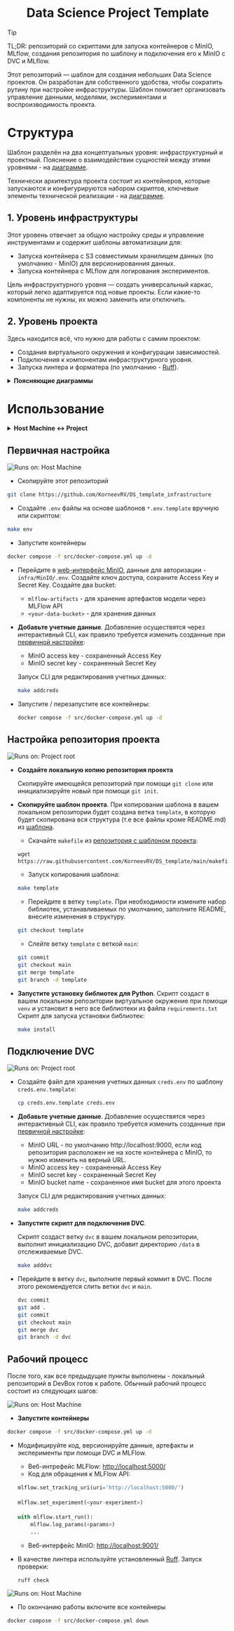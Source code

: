 <h1 align="center">Data Science Project Template </h1>

> [!TIP]
> TL;DR: репозиторий со скриптами для запуска контейнеров c MinIO, MLflow, 
> создания репозитория по шаблону и подключения его к MinIO c DVC и MLflow.

Этот репозиторий — шаблон для создания небольших Data Science проектов. 
Он разработан для собственного удобства, чтобы сократить рутину при настройке инфраструктуры. 
Шаблон помогает организовать управление данными, моделями, экспериментами и воспроизводимость проекта.

# Структура

Шаблон разделён на два концептуальных уровня: инфраструктурный и проектный. 
Пояснение о взаимодействии сущностей между этими уровнями - на [диаграмме](#логическая-схема-инфраструктуры-и-данных).

Технически архитектура проекта состоит из контейнеров, которые запускаются и конфигурируются набором скриптов, 
ключевые элементы технической реализации - на [диаграмме](#диаграмма-контейнерной-архитектуры).

## 1. Уровень инфраструктуры

Этот уровень отвечает за общую настройку среды и управление инструментами и содержит шаблоны автоматизации для:

- Запуска контейнера с S3 совместимым хранилищем данных (по умолчанию - MinIO) для версионированния данных.
- Запуска контейнера с MLflow для логирования экспериментов.

Цель инфраструктурного уровня — создать универсальный каркас, который легко адаптируется под новые проекты. 
Если какие-то компоненты не нужны, их можно заменить или отключить.

## 2. Уровень проекта

Здесь находится всё, что нужно для работы с самим проектом:
- Создания виртуального окружения и конфигурации зависимостей.
- Подключения к компонентам инфраструктурного уровня.
- Запуска линтера и форматера (по умолчанию - [Ruff](https://docs.astral.sh/ruff/)).

<details>
<summary><b>Поясняющие диаграммы</b></summary>

## Логическая схема инфраструктуры и данных
![structure diagram](docs/src/structure%20diagram.png)

## Диаграмма контейнерной архитектуры
<div align="center">
  <img src="docs/src/container%20architecture%20diagram.png" alt="Centered Image">
</div>

</details> 

# Использование

<details>
<summary><b>Host Machine <-> Project</b></summary>

Настройка инфраструктуры и подключения к ней проекта требует выполнения команд на разных уровнях:
- на уровне хоста, т.е в `./` копии этого репозитория. 
    
    В начале блока команд, выполняемых на хосте помещена плашка - ![Runs on: Host Machine](https://img.shields.io/badge/Runs%20on-Host%20Machine-blue)

- на уровне проекта, т.е. в `./` репозитория проекта на хосте или внутри devbox. 

    В начале блока команд, выполняемых в репозитории проекта помещена плашка - ![Runs on: Project root](https://img.shields.io/badge/Runs%20on-Project%20root-green)
</details> 

## Первичная настройка

![Runs on: Host Machine](https://img.shields.io/badge/Runs%20on-Host%20Machine-blue)

- Скопируйте этот репозиторий

```bash 
git clone https://github.com/KorneevRV/DS_template_infrastructure
```
- Создайте `.env` файлы на основе шаблонов `*.env.template` вручную или скриптом: 

```bash
make env
```

- Запустите контейнеры
```bash
docker compose -f src/docker-compose.yml up -d
```

- Перейдите в [web-интерфейс MinIO](http://localhost:9001/), данные для авторизации - `infra/MinIO/.env`. Создайте ключ доступа, сохраните Access Key и Secret Key. Создайте два bucket:
    - `mlflow-artifacts` - для хранение артефактов модели через MLFlow API
    - `<your-data-bucket>` - для хранения данных

- **Добавьте учетные данные**. Добавление осуществятся через интерактивный CLI, как правило требуется изменить 
cозданные при [первичной настройке](#Первичная-настройка):
    - MinIO access key - сохраненный Access Key
    - MinIO secret key - сохраненный Secret Key

    Запуск CLI для редактирования учетных данных:
    ```bash
    make addcreds
    ```

- Запустите / перезапустите все контейнеры:
    ```bash
    docker compose -f src/docker-compose.yml up -d
    ```

## Настройка репозитория проекта

![Runs on: Project root](https://img.shields.io/badge/Runs%20on-Project%20root-green)
- **Создайте локальную копию репозитория проекта**

    Скопируйте имеющейся репозиторий при помощи `git clone` или инициализируйте новый при помощи `git init`. 

- **Скопируйте шаблон проекта**. При копировании шаблона в вашем локальном репозитории будет создана ветка `template`, в которую
 будет скопирована вся структура (т.е все файлы кроме README.md) из [шаблона](https://github.com/KorneevRV/DS_template).

    - Скачайте `makefile` из [репозитория с шаблоном проекта](https://github.com/KorneevRV/DS_template):
    ```
    wget https://raw.githubusercontent.com/KorneevRV/DS_template/main/makefile
    ```
    - Запуск копирования шаблона:
    ```bash
    make template
    ```
    - Перейдите в ветку `template`. При необходимости измените набор библиотек, устанавливаемых по умолчанию, заполните README,
    внесите изменения в структуру.
    ```bash
    git checkout template
    ```
    - Слейте ветку `template` с веткой `main`:
    ```bash
    git commit
    git checkout main
    git merge template
    git branch -d template
    ```

- **Запустите установку библиотек для Python**. Скрипт создаст в вашем локальном репозитории виртуальное окружение при помощи `venv` и установит в него все библиотеки из файла `requirements.txt` Скрипт для запуска установки библиотек:
    
    ```bash
    make install
    ```

## Подключение DVC
![Runs on: Project root](https://img.shields.io/badge/Runs%20on-Project%20root-green)

- Создайте файл для хранения учетных данных `creds.env` по шаблону `creds.env.template`:

    ``` bash
    cp creds.env.template creds.env
    ```

- **Добавьте учетные данные**. Добавление осуществятся через интерактивный CLI, как правило требуется изменить 
cозданные при [первичной настройке](#Первичная-настройка):
    - MinIO URL - по умолчанию http://localhost:9000, если код репозитория расположен не на хосте контейнера c MinIO, то нужно изменить на верный URL. 
    - MinIO access key - сохраненный Access Key
    - MinIO secret key - сохраненный Secret Key
    - MinIO bucket name - сохраненное имя bucket для этого проекта
    
    Запуск CLI для редактирования учетных данных:
    ``` bash
    make addcreds
    ```

- **Запустите скрипт для подключения DVC**. 
    
    Скрипт создаст ветку `dvc` в вашем локальном репозитории, выполнит инициализацию DVC, добавит директорию `/data` в отслеживаемые DVC.

    ```bash
    make adddvc
    ```

- Перейдите в ветку `dvc`, выполните первый коммит в DVC. После этого рекомендуется слить ветки `dvc` и `main`.
    ```bash
    dvc commit
    git add .
    git commit
    git checkout main
    git merge dvc
    git branch -d dvc
    ```

## Рабочий процесс

После того, как все предыдущие пункты выполнены - локальный репозиторий в DevBox готов к работе. Обычный рабочий процесс состоит из следующих шагов:

![Runs on: Host Machine](https://img.shields.io/badge/Runs%20on-Host%20Machine-blue)
- **Запустите контейнеры**
```bash
docker compose -f src/docker-compose.yml up -d
```

- Модифицируйте код, версионируйте данные, артефакты и эксперименты при помощи DVC и MLFlow.

    - Веб-интрефейс MLFlow: [http://localhost:5000/](http://localhost:5000/)
    - Код для обращения к MLFlow API: 
    ```python
    mlflow.set_tracking_uri(uri='http://localhost:5000/')

    mlflow.set_experiment(<your-experiment>)

    with mlflow.start_run():
        mlflow.log_params(<params>)
        ...
    ```
    - Веб-интерфейс MinIO: [http://localhost:9001/](http://localhost:9001/)
- В качестве линтера используйте установленный [Ruff](https://docs.astral.sh/ruff/). Запуск проверки:
    ```
    ruff check
    ```

![Runs on: Host Machine](https://img.shields.io/badge/Runs%20on-Host%20Machine-blue)
- По окончанию работы включите все контейнеры
```bash
docker compose -f src/docker-compose.yml down
```

